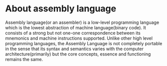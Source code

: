 # About assembly language

Assembly language(or an assembler) is a low-level programming language which is the lowest abstraction of machine language(binary code). It consists of a strong but not one-one correspondence between its mnemonics and machine instructions supported. Unlike other high level programming languages,
 the Assembly Language is not completely portable in the sense that its syntax and semantics varies with the computer architecture(primarily) but the core concepts, essence and functioning remains the same.
